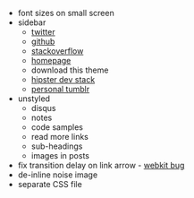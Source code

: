 * font sizes on small screen
* sidebar
	* [twitter](https://twitter.com/rfletcherew)
	* [github](https://github.com/robfletcher/)
	* [stackoverflow](http://stackoverflow.com/users/565049/pirate-rob)
	* [homepage](http://freeside.co/)
	* download this theme
	* [hipster dev stack](http://hipsterdevstack.tumblr.com/)
	* [personal tumblr](http://piraterob.tumblr.com/)
* unstyled
	* disqus
	* notes
	* code samples
	* read more links
	* sub-headings
	* images in posts
* fix transition delay on link arrow - [webkit bug](http://code.google.com/p/chromium/issues/detail?id=54699)
* de-inline noise image
* separate CSS file
